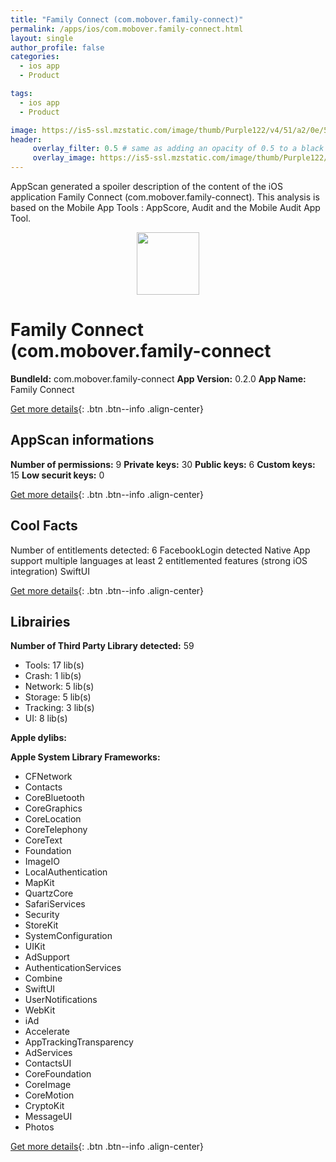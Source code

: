 ```yaml
---
title: "Family Connect (com.mobover.family-connect)"
permalink: /apps/ios/com.mobover.family-connect.html
layout: single
author_profile: false
categories: 
  - ios app 
  - Product 

tags: 
  - ios app 
  - Product 

image: https://is5-ssl.mzstatic.com/image/thumb/Purple122/v4/51/a2/0e/51a20ed7-fa69-7dba-dbf9-dabb044c75fd/AppIcon-1x_U007emarketing-0-6-0-85-220.png/512x512bb.jpg
header: 
     overlay_filter: 0.5 # same as adding an opacity of 0.5 to a black background
     overlay_image: https://is5-ssl.mzstatic.com/image/thumb/Purple122/v4/51/a2/0e/51a20ed7-fa69-7dba-dbf9-dabb044c75fd/AppIcon-1x_U007emarketing-0-6-0-85-220.png/512x512bb.jpg
---
```

AppScan generated a spoiler description of the content of the iOS application Family Connect (com.mobover.family-connect). This analysis is based on the Mobile App Tools : AppScore, Audit and the Mobile Audit App Tool.

  
  
<div style="text-align: center;"><img src="https://is5-ssl.mzstatic.com/image/thumb/Purple122/v4/51/a2/0e/51a20ed7-fa69-7dba-dbf9-dabb044c75fd/AppIcon-1x_U007emarketing-0-6-0-85-220.png/512x512bb.jpg" width="100" height="100"></div>  
  
# Family Connect (com.mobover.family-connect

**BundleId:** com.mobover.family-connect
**App Version:** 0.2.0
**App Name:** Family Connect


[Get more details](/pricing.html){: .btn .btn--info .align-center}  
  
## AppScan informations 

**Number of permissions:** 9
**Private keys:** 30
**Public keys:** 6
**Custom keys:** 15
**Low securit keys:** 0
  
[Get more details](/pricing.html){: .btn .btn--info .align-center}

## Cool Facts

Number of entitlements detected: 6
FacebookLogin detected
Native App
support multiple languages
at least 2 entitlemented features (strong iOS integration)
SwiftUI
  
[Get more details](/pricing.html){: .btn .btn--info .align-center}

## Librairies 
**Number of Third Party Library detected:** 59
- Tools: 17 lib(s)
- Crash: 1 lib(s)
- Network: 5 lib(s)
- Storage: 5 lib(s)
- Tracking: 3 lib(s)
- UI: 8 lib(s)

**Apple dylibs:**


**Apple System Library Frameworks:**
- CFNetwork
- Contacts
- CoreBluetooth
- CoreGraphics
- CoreLocation
- CoreTelephony
- CoreText
- Foundation
- ImageIO
- LocalAuthentication
- MapKit
- QuartzCore
- SafariServices
- Security
- StoreKit
- SystemConfiguration
- UIKit
- AdSupport
- AuthenticationServices
- Combine
- SwiftUI
- UserNotifications
- WebKit
- iAd
- Accelerate
- AppTrackingTransparency
- AdServices
- ContactsUI
- CoreFoundation
- CoreImage
- CoreMotion
- CryptoKit
- MessageUI
- Photos


  
[Get more details](/pricing.html){: .btn .btn--info .align-center}

